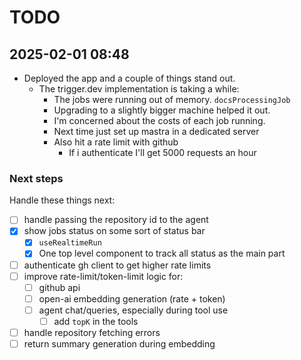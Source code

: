 # TODO

## 2025-02-01 08:48

- Deployed the app and a couple of things stand out.
  - The trigger.dev implementation is taking a while:
    - The jobs were running out of memory. `docsProcessingJob`
    - Upgrading to a slightly bigger machine helped it out.
    - I'm concerned about the costs of each job running.
    - Next time just set up mastra in a dedicated server
    - Also hit a rate limit with github
      - If i authenticate I'll get 5000 requests an hour

### Next steps

Handle these things next:

- [ ] handle passing the repository id to the agent
- [x] show jobs status on some sort of status bar
  - [x] `useRealtimeRun`
  - [x] One top level component to track all status as the main part
- [ ] authenticate gh client to get higher rate limits
- [ ] improve rate-limit/token-limit logic for:
  - [ ] github api
  - [ ] open-ai embedding generation (rate + token)
  - [ ] agent chat/queries, especially during tool use
    - [ ] add `topK` in the tools
- [ ] handle repository fetching errors
- [ ] return summary generation during embedding
